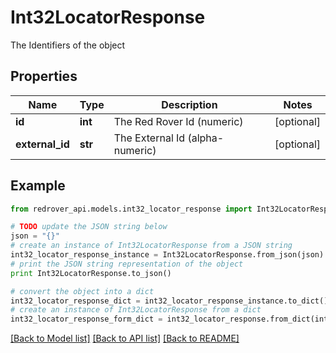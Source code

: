 # Int32LocatorResponse

The Identifiers of the object

## Properties
Name | Type | Description | Notes
------------ | ------------- | ------------- | -------------
**id** | **int** | The Red Rover Id (numeric) | [optional] 
**external_id** | **str** | The External Id (alpha-numeric) | [optional] 

## Example

```python
from redrover_api.models.int32_locator_response import Int32LocatorResponse

# TODO update the JSON string below
json = "{}"
# create an instance of Int32LocatorResponse from a JSON string
int32_locator_response_instance = Int32LocatorResponse.from_json(json)
# print the JSON string representation of the object
print Int32LocatorResponse.to_json()

# convert the object into a dict
int32_locator_response_dict = int32_locator_response_instance.to_dict()
# create an instance of Int32LocatorResponse from a dict
int32_locator_response_form_dict = int32_locator_response.from_dict(int32_locator_response_dict)
```
[[Back to Model list]](../README.md#documentation-for-models) [[Back to API list]](../README.md#documentation-for-api-endpoints) [[Back to README]](../README.md)


